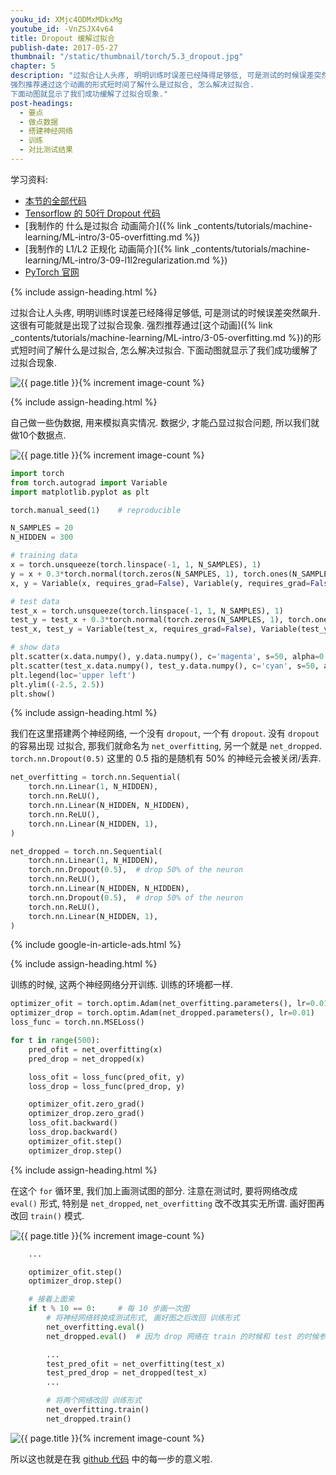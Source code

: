 ```yaml
---
youku_id: XMjc4ODMxMDkxMg
youtube_id: -VnZSJX4v64
title: Dropout 缓解过拟合
publish-date: 2017-05-27
thumbnail: "/static/thumbnail/torch/5.3_dropout.jpg"
chapter: 5
description: "过拟合让人头疼, 明明训练时误差已经降得足够低, 可是测试的时候误差突然飙升. 这很有可能就是出现了过拟合现象.
强烈推荐通过这个动画的形式短时间了解什么是过拟合, 怎么解决过拟合.
下面动图就显示了我们成功缓解了过拟合现象."
post-headings:
  - 要点
  - 做点数据
  - 搭建神经网络
  - 训练
  - 对比测试结果
---
```



学习资料:
  * [本节的全部代码](https://github.com/MorvanZhou/PyTorch-Tutorial/blob/master/tutorial-contents/503_dropout.py)
  * [Tensorflow 的 50行 Dropout 代码](https://github.com/MorvanZhou/Tensorflow-Tutorial/blob/master/tutorial-contents/501_dropout.py)
  * [我制作的 什么是过拟合 动画简介]({% link _contents/tutorials/machine-learning/ML-intro/3-05-overfitting.md %})
  * [我制作的 L1/L2 正规化 动画简介]({% link _contents/tutorials/machine-learning/ML-intro/3-09-l1l2regularization.md %})
  * [PyTorch 官网](http://pytorch.org/)

{% include assign-heading.html %}

过拟合让人头疼, 明明训练时误差已经降得足够低, 可是测试的时候误差突然飙升. 这很有可能就是出现了过拟合现象.
强烈推荐通过[这个动画]({% link _contents/tutorials/machine-learning/ML-intro/3-05-overfitting.md %})的形式短时间了解什么是过拟合, 怎么解决过拟合.
下面动图就显示了我们成功缓解了过拟合现象.

<img class="course-image" src="/static/results/torch/5-3-1.gif" alt="{{ page.title }}{% increment image-count %}">




{% include assign-heading.html %}

自己做一些伪数据, 用来模拟真实情况. 数据少, 才能凸显过拟合问题, 所以我们就做10个数据点.

<img class="course-image" src="/static/results/torch/5-3-2.png" alt="{{ page.title }}{% increment image-count %}">


```python
import torch
from torch.autograd import Variable
import matplotlib.pyplot as plt

torch.manual_seed(1)    # reproducible

N_SAMPLES = 20
N_HIDDEN = 300

# training data
x = torch.unsqueeze(torch.linspace(-1, 1, N_SAMPLES), 1)
y = x + 0.3*torch.normal(torch.zeros(N_SAMPLES, 1), torch.ones(N_SAMPLES, 1))
x, y = Variable(x, requires_grad=False), Variable(y, requires_grad=False)

# test data
test_x = torch.unsqueeze(torch.linspace(-1, 1, N_SAMPLES), 1)
test_y = test_x + 0.3*torch.normal(torch.zeros(N_SAMPLES, 1), torch.ones(N_SAMPLES, 1))
test_x, test_y = Variable(test_x, requires_grad=False), Variable(test_y, requires_grad=False)

# show data
plt.scatter(x.data.numpy(), y.data.numpy(), c='magenta', s=50, alpha=0.5, label='train')
plt.scatter(test_x.data.numpy(), test_y.data.numpy(), c='cyan', s=50, alpha=0.5, label='test')
plt.legend(loc='upper left')
plt.ylim((-2.5, 2.5))
plt.show()
```

{% include assign-heading.html %}

我们在这里搭建两个神经网络, 一个没有 `dropout`, 一个有 `dropout`. 没有 `dropout` 的容易出现 过拟合, 那我们就命名为 `net_overfitting`,
另一个就是 `net_dropped`. `torch.nn.Dropout(0.5)` 这里的 0.5 指的是随机有 50% 的神经元会被关闭/丢弃.

```python
net_overfitting = torch.nn.Sequential(
    torch.nn.Linear(1, N_HIDDEN),
    torch.nn.ReLU(),
    torch.nn.Linear(N_HIDDEN, N_HIDDEN),
    torch.nn.ReLU(),
    torch.nn.Linear(N_HIDDEN, 1),
)

net_dropped = torch.nn.Sequential(
    torch.nn.Linear(1, N_HIDDEN),
    torch.nn.Dropout(0.5),  # drop 50% of the neuron
    torch.nn.ReLU(),
    torch.nn.Linear(N_HIDDEN, N_HIDDEN),
    torch.nn.Dropout(0.5),  # drop 50% of the neuron
    torch.nn.ReLU(),
    torch.nn.Linear(N_HIDDEN, 1),
)
```

{% include google-in-article-ads.html %}

{% include assign-heading.html %}

训练的时候, 这两个神经网络分开训练. 训练的环境都一样.

```python
optimizer_ofit = torch.optim.Adam(net_overfitting.parameters(), lr=0.01)
optimizer_drop = torch.optim.Adam(net_dropped.parameters(), lr=0.01)
loss_func = torch.nn.MSELoss()

for t in range(500):
    pred_ofit = net_overfitting(x)
    pred_drop = net_dropped(x)

    loss_ofit = loss_func(pred_ofit, y)
    loss_drop = loss_func(pred_drop, y)

    optimizer_ofit.zero_grad()
    optimizer_drop.zero_grad()
    loss_ofit.backward()
    loss_drop.backward()
    optimizer_ofit.step()
    optimizer_drop.step()
```


{% include assign-heading.html %}

在这个 `for` 循环里, 我们加上画测试图的部分. 注意在测试时, 要将网络改成 `eval()` 形式, 特别是 `net_dropped`, `net_overfitting` 改不改其实无所谓.
画好图再改回 `train()` 模式.

<img class="course-image" src="/static/results/torch/5-3-1.gif" alt="{{ page.title }}{% increment image-count %}">

```python
    ...

    optimizer_ofit.step()
    optimizer_drop.step()

    # 接着上面来
    if t % 10 == 0:     # 每 10 步画一次图
        # 将神经网络转换成测试形式, 画好图之后改回 训练形式
        net_overfitting.eval()
        net_dropped.eval()  # 因为 drop 网络在 train 的时候和 test 的时候参数不一样.

        ...
        test_pred_ofit = net_overfitting(test_x)
        test_pred_drop = net_dropped(test_x)
        ...

        # 将两个网络改回 训练形式
        net_overfitting.train()
        net_dropped.train()
```

<img class="course-image" src="/static/results/torch/5-3-3.png" alt="{{ page.title }}{% increment image-count %}">


所以这也就是在我 [github 代码](https://github.com/MorvanZhou/PyTorch-Tutorial/blob/master/tutorial-contents/503_dropout.py) 中的每一步的意义啦.


